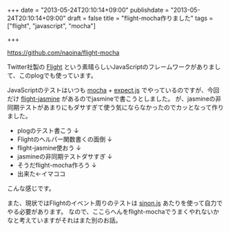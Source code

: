 +++
date = "2013-05-24T20:10:14+09:00"
publishdate = "2013-05-24T20:10:14+09:00"
draft = false
title = "flight-mocha作りました"
tags = ["flight", "javascript", "mocha"]

+++

https://github.com/naoina/flight-mocha

Twitter社製の [Flight](http://twitter.github.io/flight/) という素晴らしいJavaScriptのフレームワークがありまして、このplogでも使っています。

JavaScriptのテストはいつも [mocha](http://visionmedia.github.io/mocha/) + [expect.js](https://github.com/LearnBoost/expect.js/) でやっているのですが、今回だけ [flight-jasmine](https://github.com/twitter/flight-jasmine) があるのでjasmineで書こうとしました。
が、jasmineの非同期テストがあまりにもダサすぎて使う気にならなかったのでカッとなって作りました。

- plogのテスト書こう
  ↓
- Flightのヘルパー関数書くの面倒
  ↓
- flight-jasmine使おう
  ↓
- jasmineの非同期テストダサすぎ
  ↓
- そうだflight-mocha作ろう
  ↓
- 出来た←イマココ

こんな感じです。

また、現状ではFlightのイベント周りのテストは [sinon.js](http://sinonjs.org/) あたりを使って自力でやる必要があります。
なので、ここらへんをflight-mochaでうまくやれないかなと考えていますがそれはまた別のお話。
